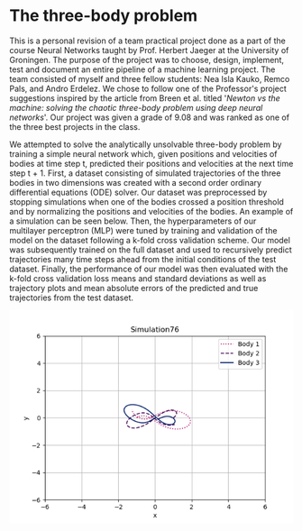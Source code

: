 # The three-body problem

This is a personal revision of a team practical project done as a part of the course Neural Networks
   taught by Prof. Herbert Jaeger at the University of Groningen.
The purpose of the project was to choose, design, implement, test and document 
   an entire pipeline of a machine learning project.
The team consisted of myself and three fellow students: Nea Isla Kauko, Remco Pals, and Andro Erdelez.
We chose to follow one of the Professor's project suggestions inspired by the article from Breen et al. titled
   '_Newton vs the machine: solving the chaotic three-body problem using deep neural networks_'.
Our project was given a grade of 9.08 and was ranked as one of the three best projects in the class.

We attempted to solve the analytically unsolvable three-body problem by training a simple neural network which, 
   given positions and velocities of bodies at time step t, 
   predicted their positions and velocities at the next time step t + 1.
First, a dataset consisting of simulated trajectories of the three bodies in two dimensions was created 
   with a second order ordinary differential equations (ODE) solver. 
Our dataset was preprocessed by stopping simulations when one of the bodies crossed a position threshold
   and by normalizing the positions and velocities of the bodies.
An example of a simulation can be seen below.
Then, the hyperparameters of our multilayer perceptron (MLP) were tuned
   by training and validation of the model on the dataset following a k-fold cross validation scheme.
Our model was subsequently trained on the full dataset and used to recursively predict trajectories 
   many time steps ahead from the initial conditions of the test dataset.
Finally, the performance of our model was then evaluated with the k-fold cross validation loss means and standard deviations
   as well as trajectory plots and mean absolute errors of the predicted and true trajectories from the test dataset.

![Example of a simulation](data/plots/simulation_76.png)

